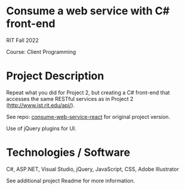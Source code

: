 # Consume a web service with C# front-end

RIT Fall 2022

Course: Client Programming

# Project Description

Repeat what you did for Project 2, but creating a C# front-end that accesses the same RESTful services as in Project 2 (http://www.ist.rit.edu/api/).

See repo: [consume-web-service-react](https://github.com/kda9036/RIT-iSchool-webapp-react) for original project version.

Use of jQuery plugins for UI.

# Technologies / Software

C#, ASP.NET, Visual Studio, jQuery, JavaScript, CSS, Adobe Illustrator

See additional project Readme for more information.
